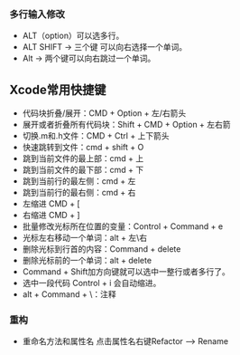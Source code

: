 ### 多行输入修改

- ALT（option）可以选多行。
- ALT SHIFT ->  三个键 可以向右选择一个单词。  
- Alt  -> 两个键可以向右跳过一个单词。

## Xcode常用快捷键

- 代码块折叠/展开：CMD + Option + 左/右箭头
- 展开或者折叠所有代码块：Shift + CMD + Option + 左右箭
- 切换.m和.h文件：CMD + Ctrl + 上下箭头
- 快速跳转到文件：cmd + shift + O
- 跳到当前文件的最上部：cmd + 上
- 跳到当前文件的最下部：cmd + 下
- 跳到当前行的最左侧：cmd + 左
- 跳到当前行的最右侧：cmd + 右
- 左缩进 CMD + [
- 右缩进 CMD + ]
- 批量修改光标所在位置的变量：Control + Command + e
- 光标左右移动一个单词：alt + 左\右 
- 删除光标到行首的内容：Command + delete
- 删除光标前的一个单词：alt + delete
- Command + Shift加方向键就可以选中一整行或者多行了。
- 选中一段代码 Control + i 会自动缩进。
- alt + Command + \：注释

### 重构

- 重命名方法和属性名 点击属性名右键Refactor --> Rename
